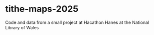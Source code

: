 # tithe-maps-2025
Code and data from a small project at Hacathon Hanes at the National Library of Wales
